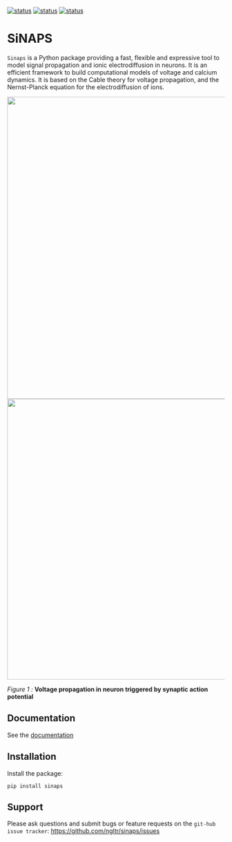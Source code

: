 [![status](https://joss.theoj.org/papers/d47fbf887ce21cf686a56bac1b36817e/status.svg)](https://joss.theoj.org/papers/d47fbf887ce21cf686a56bac1b36817e)
[![status](https://img.shields.io/pypi/v/sinaps?color=green)](https://pypi.org/project/SiNAPS/)
[![status](https://github.com/ngltr/sinaps/workflows/pytest/badge.svg)](https://github.com/ngltr/sinaps/actions/workflows/python-app.yml)


# SiNAPS

`Sinaps` is a Python package providing a fast, flexible and expressive tool to model signal propagation and ionic electrodiffusion in neurons. It is an efficient framework to build computational models of voltage and calcium dynamics. It is based on the Cable theory for voltage propagation, and the Nernst-Planck equation for the electrodiffusion of ions.

<img src="docs/_static/bAP.gif" width="700" /> <img src="docs/_static/colorbar.png" height="650" />

*Figure 1 :*  **Voltage propagation in neuron triggered by synaptic action potential**

## Documentation

See the [documentation](https://math.unice.fr/~guerrier/sinaps_doc)

## Installation

Install the package:

    pip install sinaps


## Support

Please ask questions and submit bugs or feature requests on the
`git-hub issue tracker`: https://github.com/ngltr/sinaps/issues


